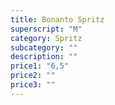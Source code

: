 ```yaml
---
title: Bonanto Spritz
superscript: "M"
category: Spritz
subcategory: ""
description: ""
price1: "6,5"
price2: ""
price3: ""
---
```

